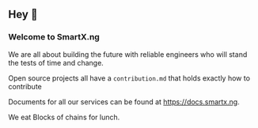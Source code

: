 ## Hey 👋

### Welcome to SmartX.ng

We are all about building the future with reliable engineers who will stand the tests of time and change.
 
Open source projects all have a `contribution.md` that holds exactly how to contribute 

Documents for all our services can be found at https://docs.smartx.ng.

We eat Blocks of chains for lunch.
